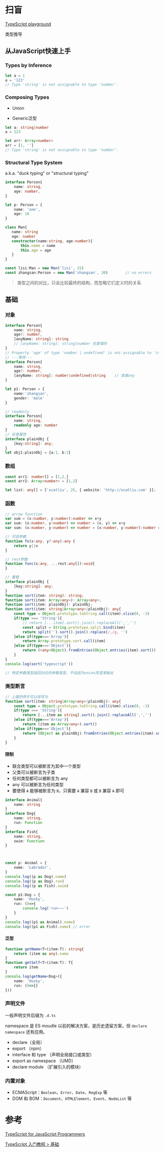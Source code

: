 # 扫盲

[TypeScript playground](https://www.typescriptlang.org/zh/play)

类型推导

## 从JavaScript快速上手

### Types by Inference

```typescript
let a = 1
a = '123'
// Type 'string' is not assignable to type 'number'.
```

### Composing Types

- Union

- Generic泛型

```typescript
let a: string|number
a = 123

let arr: Array<number>
arr = [1, '']
// Type 'string' is not assignable to type 'number'.
```

### Structural Type System

a.k.a.  "duck typing" or "structural typing"

```typescript
interface Person{
    name: string,
    age: number,
}

let p: Person = {
    name: 'one',
    age: 18
}

class Man{
   name: string
   age: number
   constructor(name:string, age:number){
       this.name = name
       this.age = age
   }
}

const lisi:Man = new Man('lisi', 25)
const zhangsan:Person = new Man('zhangsan', 20)        // no errors
```

> 类型之间的对比，只会比较最终的结构，而忽略它们定义时的关系

## 基础

### 对象

```typescript
interface Person{
    name: string,
    age?: number,
    [anyName: string]: string
    // [anyName: string]: string|number 也是错的
}
// Property 'age' of type 'number | undefined' is not assignable to 'string' index type 'string'.
// ---修改---
interface Person{
    name: string,
    age?: number,
    [anyName: string]: number|undefined|string    // 或者any
}

let p1: Person = {
    name:'zhangsan',
    gender: 'male'
}

// readonly
interface Person{
    name: string,
    readonly age: number
}
// 任意属性
interface plainObj {
    [key:string]: any;
}
let obj1:plainObj = {a:1, b:2}
```

### 数组

```typescript
const arr1: number[] = [1,2,]
const arr2: Array<number> = [1,2]

let list: any[] = ['xcatliu', 25, { website: 'http://xcatliu.com' }];
```

### 函数

```TypeScript
// arrow function
var sum = (x:number, y:number):number => x+y
var sum: (x:number, y:number) => number = (x, y) => x+y
var sum: (x:number, y:number) => number = (x:number, y:number):number => x+y

// 可选参数
function fn(x:any, y?:any):any {
    return y||x
}

// rest参数
function func(x:any, ...rest:any[]):void{
}
```

```typescript
// 重载
interface plainObj {
    [key:string]: any;
}
function sort(item: string): string;
function sort(item: Array<any>): Array<any>;
function sort(item: plainObj): plainObj;
function sort(item: string|Array<any>|plainObj): any{
    const type = Object.prototype.toString.call(item).slice(8, -1)
    if(type === 'String'){
        // return [...item].sort().join().replaceAll(',','')
        const split = String.prototype.split.bind(item)
        return split('').sort().join().replace(/,/g, '')
    }else if(type==='Array'){
        return Array.prototype.sort.call(item)
    }else if(type==='Object'){
        return (<any>Object).fromEntries(Object.entries(item).sort())
    }
}
console.log(sort('typescript'))

// 特定参数类型返回对应的参数类型，不会因为union而混淆输出
```

### 类型断言

```TypeScript
// 上面的例子可以改写为
function sort(item: string|Array<any>|plainObj): any{
    const type = Object.prototype.toString.call(item).slice(8, -1)
    if(type === 'String'){
        return [...item as string].sort().join().replaceAll(',','')
    }else if(type==='Array'){
        return (item as Array<any>).sort()
    }else if(type==='Object'){
        return (Object as plainObj).fromEntries(Object.entries(item).sort())
    }
}
```

#### 限制

- 联合类型可以被断言为其中一个类型
- 父类可以被断言为子类
- 任何类型都可以被断言为 any
- any 可以被断言为任何类型
- 要使得 `A` 能够被断言为 `B`，只需要 `A` 兼容 `B` 或 `B` 兼容 `A` 即可

```TypeScript
interface Animal{
    name: string
}
interface Dog{
    name: string,
    run: Function
}
interface Fish{
    name: string,
    swim: Function
}



const p: Animal = {
    name: 'Labrador',
}
console.log((p as Dog).name)
console.log((p as Dog).run)
console.log((p as Fish).swim)

const p1:Dog = {
    name: 'Husky',
    run: ()=>{
        console.log('run~~~')
    }
}
console.log((p1 as Animal).name)
console.log((p1 as Fish).name) // error
```

#### 泛型

```TypeScript
function getName<T>(item:T): string{
    return (item as any).name
}
function getSelf<T>(item:T): T{
    return item
}
console.log(getName<Dog>({
    name: 'Husky',
    run: ()=>{}
}))
```

### 声明文件

一般声明文件后缀为 `.d.ts`

namespace 是 ES moudle 以前的解决方案，是历史遗留方案，但 `declare namespace` 还有应用。

- declare（全局）
- export （npm）
- interface 和 type （声明全局接口或类型）
- export as namespace （UMD）
- declare module （扩展引入的模块）

### 内置对象

- ECMAScript：`Boolean`、`Error`、`Date`、`RegExp` 等
- DOM 和 BOM：`Document`、`HTMLElement`、`Event`、`NodeList` 等

# 参考

[TypeScript for JavaScript Programmers](https://www.typescriptlang.org/docs/handbook/typescript-in-5-minutes.html)

[TypeScript 入门教程 > 基础](https://ts.xcatliu.com/basics/index.html)
